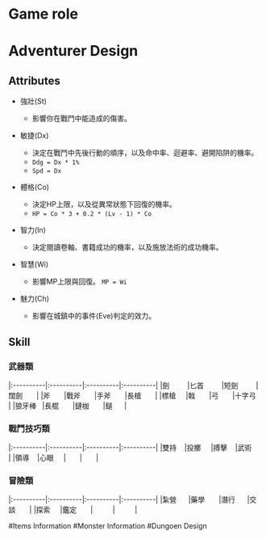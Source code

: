 # Game role

# Adventurer Design

## Attributes

* 強壯(St)
	* 影響你在戰鬥中能造成的傷害。

* 敏捷(Dx)
	* 決定在戰鬥中先後行動的順序，以及命中率、迴避率、避開陷阱的機率。
	* `Ddg = Dx * 1%`
	* `Spd = Dx`

* 體格(Co)
	* 決定HP上限，以及從異常狀態下回復的機率。
	* `HP = Co * 3 + 0.2 * (Lv - 1) * Co`

* 智力(In)
	* 決定閱讀卷軸、書籍成功的機率，以及施放法術的成功機率。

* 智慧(Wi)
	* 影響MP上限與回復。
	`MP = Wi`

* 魅力(Ch)
	* 影響在城鎮中的事件(Eve)判定的效力。

## Skill
### 武器類
|:----------|:----------|:----------|:----------|
|劍         |匕首         |短劍         |闊劍       |
|斧         |戰斧         |手斧         |長槍       |
|標槍       |戟           |弓           |十字弓     |
|狼牙棒     |長棍         |鏈枷          |鎚        |

### 戰鬥技巧類
|:----------|:----------|:----------|:----------|
|雙持      |投擲       |搏擊      |武術       |
|領導      |心眼       |          |          |

### 冒險類
|:----------|:----------|:----------|:----------|
|紮營      |藥學       |潛行      |交談       |
|探索      |鑑定       |          |          |

#Items Information
#Monster Information
#Dungoen Design
